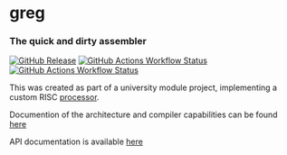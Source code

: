 # greg
### The quick and dirty assembler

[![GitHub Release](https://img.shields.io/github/v/release/katepavlu/greg?include_prereleases)](https://github.com/katepavlu/greg/releases) [![GitHub Actions Workflow Status](https://img.shields.io/github/actions/workflow/status/katepavlu/greg/ci.yml)](https://github.com/katepavlu/greg/actions) [![GitHub Actions Workflow Status](https://img.shields.io/github/actions/workflow/status/katepavlu/greg/static.yml?label=docs)](https://katepavlu.github.io/greg/)



This was created as part of a university module project, implementing a custom RISC [processor](https://github.com/katepavlu/pierogi). 

Documention of the architecture and compiler capabilities can be found [here](https://github.com/katepavlu/pierogi/blob/main/datasheet.pdf)

API documentation is available [here](https://katepavlu.github.io/greg/)
